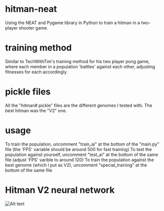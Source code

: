 # hitman-neat
Using the NEAT and Pygame library in Python to train a hitman in a two-player shooter game.

# training method
Similar to TechWithTim's training method for his two player pong game, where each member in a population 'battles' against each other, adjusting fitnesses for each accordingly. 

# pickle files
All the "hitman#.pickle" files are the different genomes I tested with. The best hitman was the "V2" one.

# usage
To train the population, uncomment "train_ai" at the bottom of the "main.py" file (the 'FPS' variable should be around 500 for fast training)
To test the population against yourself, uncomment "test_ai" at the bottom of the same file (adjust 'FPS' varible to around 120)
To train the population against the best genome (which I put as V2), uncomment "special_training" at the bottom of the same file

# Hitman V2 neural network
![Alt text](C:/Users/ahiya/PYTHON%20PROJECTS/PycharmProjects/NEAThitman/Digraph.gv.svg)
